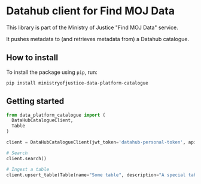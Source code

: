 # Datahub client for Find MOJ Data

This library is part of the Ministry of Justice "Find MOJ Data" service.

It pushes metadata to (and retrieves metadata from) a Datahub catalogue.

## How to install

To install the package using `pip`, run:

```shell
pip install ministryofjustice-data-platform-catalogue
```

## Getting started

```python
from data_platform_catalogue import (
  DataHubCatalogueClient,
  Table
)

client = DataHubCatalogueClient(jwt_token='datahub-personal-token', api_url='https://your-datahub-instance')

# Search
client.search()

# Ingest a table
client.upsert_table(Table(name="Some table", description="A special table I want to share")
```
